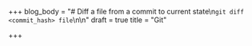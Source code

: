 +++
blog_body = "# Diff a file from a commit to current state\n`git diff <commit_hash> file`\n\n"
draft = true
title = "Git"

+++
